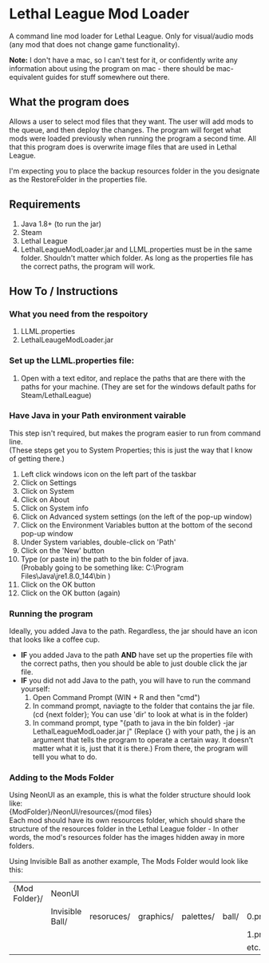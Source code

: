 # Lethal League Mod Loader
A command line mod loader for Lethal League. Only for visual/audio mods (any mod that does not change game functionality).

**Note:** I don't have a mac, so I can't test for it, or confidently write any information about using the program on mac - there should be mac-equivalent guides for stuff somewhere out there.


## What the program does
Allows a user to select mod files that they want. The user will add mods to the queue, and then deploy the changes. The program will forget what mods were loaded previously when running the program a second time. All that this program does is overwrite image files that are used in Lethal League.

I'm expecting you to place the backup resources folder in the you designate as the RestoreFolder in the properties file.


## Requirements
1. Java 1.8+ (to run the jar)
2. Steam
3. Lethal League
4. LethalLeagueModLoader.jar and LLML.properties must be in the same folder. Shouldn't matter which folder. As long as the properties file has the correct paths, the program will work.


## How To / Instructions
### What you need from the respoitory
 1. LLML.properties
 1. LethalLeaugeModLoader.jar
 
### Set up the LLML.properties file:  
 1. Open with a text editor, and replace the paths that are there with the paths for your machine. (They are set for the windows default paths for Steam/LethalLeague)

### Have Java in your Path environment vairable  
This step isn't required, but makes the program easier to run from command line.  
(These steps get you to System Properties; this is just the way that I know of getting there.)
  1. Left click windows icon on the left part of the taskbar  
  1. Click on Settings  
  1. Click on System  
  1. Click on About  
  1. Click on System info  
  1. Click on Advanced system settings (on the left of the pop-up window)  
  1. Click on the Environment Variables button at the bottom of the second pop-up window  
  1. Under System variables, double-click on 'Path'  
  1. Click on the 'New' button  
  1. Type (or paste in) the path to the bin folder of java.  
  (Probably going to be something like: C:\Program Files\Java\jre1.8.0_144\bin )  
  1. Click on the OK button  
  1. Click on the OK button (again)

### Running the program
Ideally, you added Java to the path. Regardless, the jar should have an icon that looks like a coffee cup.  
 - **IF** you added Java to the path **AND** have set up the properties file with the correct paths, then you should be able to just double click the jar file.
 - **IF** you did not add Java to the path, you will have to run the command yourself:
   1. Open Command Prompt (WIN + R and then "cmd")
   1. In command prompt, naviagte to the folder that contains the jar file. (cd {next folder};  You can use 'dir' to look at what is in the folder)
   1. In command prompt, type "{path to java in the bin folder} -jar LethalLeagueModLoader.jar j" (Replace {} with your path, the j is an argument that tells the program to operate a certain way. It doesn't matter what it is, just that it is there.)
   From there, the program will telll you what to do.
 
 ### Adding to the Mods Folder
 Using NeonUI as an example, this is what the folder structure should look like:  
 {ModFolder}/NeonUI/resources/{mod files}  
 Each mod should have its own resources folder, which should share the structure of the resources folder in the Lethal League folder - In other words, the mod's resources folder has the images hidden away in more folders.

Using Invisible Ball as another example,
The Mods Folder would look like this:

<html>
  <table>
    <tr>
      <td>{Mod Folder}/</td>
      <td>NeonUI</td>
      <td></td>
      <td></td>
      <td></td>
      <td></td>
      <td></td>
    </tr>
    <tr>
      <td></td>
      <td>Invisible Ball/</td>
      <td>resoruces/</td>
      <td>graphics/</td>
      <td>palettes/</td>
      <td>ball/</td>
      <td>0.png</td>
    </tr>
    <tr>
      <td></td>
      <td></td>
      <td></td>
      <td></td>
      <td></td>
      <td></td>
      <td>1.png</td>
    </tr>
    <tr>
      <td></td>
      <td></td>
      <td></td>
      <td></td>
      <td></td>
      <td></td>
      <td>etc..</td>
    </tr>
  </table>
</html>
